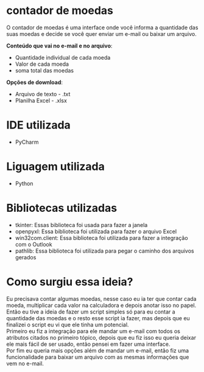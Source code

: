 # contador de moedas
O contador de moedas é uma interface onde você informa a quantidade das suas moedas e decide se você quer enviar um
e-mail ou baixar um arquivo.<br>

**Conteúdo que vai no e-mail e no arquivo**:
- Quantidade individual de cada moeda
- Valor de cada moeda
- soma total das moedas<br>

**Opções de download**:
- Arquivo de texto - .txt
- Planilha Excel - .xlsx

# IDE utilizada
- PyCharm

# Liguagem utilizada
- Python

# Bibliotecas utilizadas
- tkinter: Essas biblioteca foi usada para fazer a janela
- openpyxl: Essa biblioteca foi utilizada para fazer o arquivo Excel
- win32com.client: Essa biblioteca foi utilizada para fazer a integração com o Outlook
- pathlib: Essa biblioteca foi utilizada para pegar o caminho dos arquivos gerados

# Como surgiu essa ideia?
Eu precisava contar algumas moedas, nesse caso eu ia ter que contar cada moeda, multiplicar cada valor na
calculadora e depois anotar isso no papel.<br>
Então eu tive a ideia de fazer um script simples só para eu contar a quantidade das moedas e o resto esse
script ia fazer, mas depois que eu finalizei o script eu vi que ele tinha um potencial.<br>
Primeiro eu fiz a integração para ele mandar um e-mail com todos os atributos citados no primeiro tópico, depois que
eu fiz isso eu queria deixar ele mais fácil de ser usado, então pensei em fazer uma interface.<br>
Por fim eu queria mais opções além de mandar um e-mail, então fiz uma funcionalidade para baixar um arquivo com as mesmas informações que vem
no e-mail.